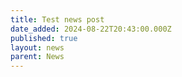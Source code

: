 ```yaml
---
title: Test news post
date_added: 2024-08-22T20:43:00.000Z
published: true
layout: news
parent: News
---
```

